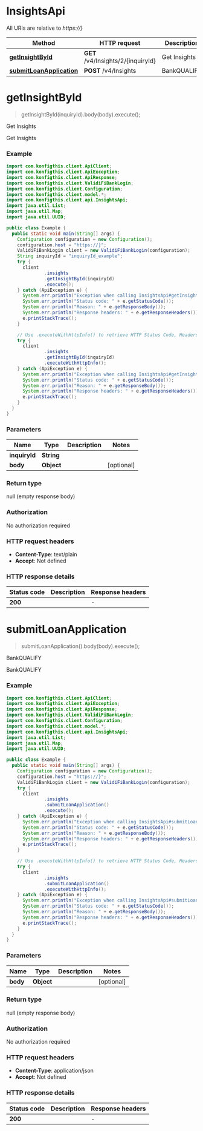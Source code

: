 # InsightsApi

All URIs are relative to *https://}*

| Method | HTTP request | Description |
|------------- | ------------- | -------------|
| [**getInsightById**](InsightsApi.md#getInsightById) | **GET** /v4/Insights/2/{inquiryId} | Get Insights |
| [**submitLoanApplication**](InsightsApi.md#submitLoanApplication) | **POST** /v4/Insights | BankQUALIFY |


<a name="getInsightById"></a>
# **getInsightById**
> getInsightById(inquiryId).body(body).execute();

Get Insights

Get Insights

### Example
```java
import com.konfigthis.client.ApiClient;
import com.konfigthis.client.ApiException;
import com.konfigthis.client.ApiResponse;
import com.konfigthis.client.ValidiFiBankLogin;
import com.konfigthis.client.Configuration;
import com.konfigthis.client.model.*;
import com.konfigthis.client.api.InsightsApi;
import java.util.List;
import java.util.Map;
import java.util.UUID;

public class Example {
  public static void main(String[] args) {
    Configuration configuration = new Configuration();
    configuration.host = "https://}";
    ValidiFiBankLogin client = new ValidiFiBankLogin(configuration);
    String inquiryId = "inquiryId_example";
    try {
      client
              .insights
              .getInsightById(inquiryId)
              .execute();
    } catch (ApiException e) {
      System.err.println("Exception when calling InsightsApi#getInsightById");
      System.err.println("Status code: " + e.getStatusCode());
      System.err.println("Reason: " + e.getResponseBody());
      System.err.println("Response headers: " + e.getResponseHeaders());
      e.printStackTrace();
    }

    // Use .executeWithHttpInfo() to retrieve HTTP Status Code, Headers and Request
    try {
      client
              .insights
              .getInsightById(inquiryId)
              .executeWithHttpInfo();
    } catch (ApiException e) {
      System.err.println("Exception when calling InsightsApi#getInsightById");
      System.err.println("Status code: " + e.getStatusCode());
      System.err.println("Reason: " + e.getResponseBody());
      System.err.println("Response headers: " + e.getResponseHeaders());
      e.printStackTrace();
    }
  }
}

```

### Parameters

| Name | Type | Description  | Notes |
|------------- | ------------- | ------------- | -------------|
| **inquiryId** | **String**|  | |
| **body** | **Object**|  | [optional] |

### Return type

null (empty response body)

### Authorization

No authorization required

### HTTP request headers

 - **Content-Type**: text/plain
 - **Accept**: Not defined

### HTTP response details
| Status code | Description | Response headers |
|-------------|-------------|------------------|
| **200** |  |  -  |

<a name="submitLoanApplication"></a>
# **submitLoanApplication**
> submitLoanApplication().body(body).execute();

BankQUALIFY

BankQUALIFY

### Example
```java
import com.konfigthis.client.ApiClient;
import com.konfigthis.client.ApiException;
import com.konfigthis.client.ApiResponse;
import com.konfigthis.client.ValidiFiBankLogin;
import com.konfigthis.client.Configuration;
import com.konfigthis.client.model.*;
import com.konfigthis.client.api.InsightsApi;
import java.util.List;
import java.util.Map;
import java.util.UUID;

public class Example {
  public static void main(String[] args) {
    Configuration configuration = new Configuration();
    configuration.host = "https://}";
    ValidiFiBankLogin client = new ValidiFiBankLogin(configuration);
    try {
      client
              .insights
              .submitLoanApplication()
              .execute();
    } catch (ApiException e) {
      System.err.println("Exception when calling InsightsApi#submitLoanApplication");
      System.err.println("Status code: " + e.getStatusCode());
      System.err.println("Reason: " + e.getResponseBody());
      System.err.println("Response headers: " + e.getResponseHeaders());
      e.printStackTrace();
    }

    // Use .executeWithHttpInfo() to retrieve HTTP Status Code, Headers and Request
    try {
      client
              .insights
              .submitLoanApplication()
              .executeWithHttpInfo();
    } catch (ApiException e) {
      System.err.println("Exception when calling InsightsApi#submitLoanApplication");
      System.err.println("Status code: " + e.getStatusCode());
      System.err.println("Reason: " + e.getResponseBody());
      System.err.println("Response headers: " + e.getResponseHeaders());
      e.printStackTrace();
    }
  }
}

```

### Parameters

| Name | Type | Description  | Notes |
|------------- | ------------- | ------------- | -------------|
| **body** | **Object**|  | [optional] |

### Return type

null (empty response body)

### Authorization

No authorization required

### HTTP request headers

 - **Content-Type**: application/json
 - **Accept**: Not defined

### HTTP response details
| Status code | Description | Response headers |
|-------------|-------------|------------------|
| **200** |  |  -  |

